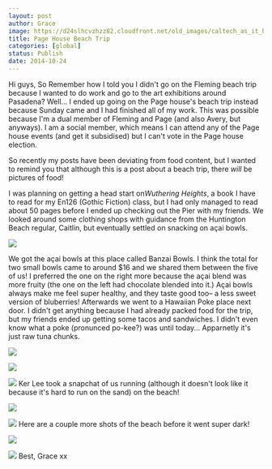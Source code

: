 ```yaml
---
layout: post
author: Grace
image: https://d24slhcvzhzz82.cloudfront.net/old_images/caltech_as_it_happens/6a0105349b8251970b01b7c6f2529b970b.jpg
title: Page House Beach Trip 
categories: [global]
status: Publish
date: 2014-10-24
---
```


Hi guys,
So Remember how I told you I didn't go on the Fleming beach trip because I wanted to do work and go to the art exhibitions around Pasadena? Well... I ended up going on the Page house's beach trip instead because Sunday came and I had finished all of my work. This was possible because I'm a dual member of Fleming and Page (and also Avery, but anyways). I am a social member, which means I can attend any of the Page house events (and get it subsidised) but I can't vote in the Page house election.

So recently my posts have been deviating from food content, but I wanted to remind you that although this is a post about a beach trip, there *will* be pictures of food!

I was planning on getting a head start on*Wuthering Heights*, a book I have to read for my En126 (Gothic Fiction) class, but I had only managed to read about 50 pages before I ended up checking out the Pier with my friends. We looked around some clothing shops with guidance from the Huntington Beach regular, Caitlin, but eventually settled on snacking on açai bowls.


![](https://d24slhcvzhzz82.cloudfront.net/old_images/caltech_as_it_happens/6a0105349b8251970b01b8d07c4ca0970c.jpg)

We got the açai bowls at this place called Banzai Bowls. I think the total for two small bowls came to around $16 and we shared them between the five of us! I preferred the one on the right more because the açai blend was more fruity (the one on the left had chocolate blended into it.) Açai bowls always make me feel super healthy, and they taste good too– a less sweet version of bluberries!
Afterwards we went to a Hawaiian Poke place next door. I didn't get anything because I had already packed food for the trip, but my friends ended up getting some tacos and sandwiches. I didn't even know what a poke (pronunced po-kee?) was until today... Apparnetly it's just raw tuna chunks.


![](https://d24slhcvzhzz82.cloudfront.net/old_images/caltech_as_it_happens/6a0105349b8251970b01bb07977483970d.jpg)

![](https://d24slhcvzhzz82.cloudfront.net/old_images/caltech_as_it_happens/6a0105349b8251970b01b8d07c4d73970c.jpg)

![](https://d24slhcvzhzz82.cloudfront.net/old_images/caltech_as_it_happens/6a0105349b8251970b01b7c6f253e8970b.jpg)
Ker Lee took a snapchat of us running (although it doesn't look like it because it's hard to run on the sand) on the beach!


![](https://d24slhcvzhzz82.cloudfront.net/old_images/caltech_as_it_happens/6a0105349b8251970b01bb07977506970d.jpg)

![](https://d24slhcvzhzz82.cloudfront.net/old_images/caltech_as_it_happens/6a0105349b8251970b01b8d07c4ddd970c.jpg)
Here are a couple more shots of the beach before it went super dark!


![](https://d24slhcvzhzz82.cloudfront.net/old_images/caltech_as_it_happens/6a0105349b8251970b01bb0797753e970d.jpg)

![](https://d24slhcvzhzz82.cloudfront.net/old_images/caltech_as_it_happens/6a0105349b8251970b01b7c6f25453970b.jpg)
Best,
Grace xx

